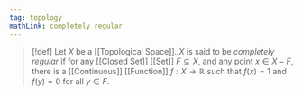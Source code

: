 ```yaml
---
tag: topology
mathLink: completely regular
---
```

>[!def]
Let $X$ be a [[Topological Space]]. $X$ is said to be *completely regular* if for any [[Closed Set]] [[Set]] $F\subseteq X$, and any point $x\in X-F$, there is a [[Continuous]] [[Function]] $f:X \rightarrow \mathbb{R}$ such that $f(x)=1$ and $f(y)=0$ for all $y\in F$.

